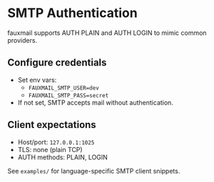 # SMTP Authentication

fauxmail supports AUTH PLAIN and AUTH LOGIN to mimic common providers.

## Configure credentials

- Set env vars:
  - `FAUXMAIL_SMTP_USER=dev`
  - `FAUXMAIL_SMTP_PASS=secret`
- If not set, SMTP accepts mail without authentication.

## Client expectations

- Host/port: `127.0.0.1:1025`
- TLS: none (plain TCP)
- AUTH methods: PLAIN, LOGIN

See `examples/` for language-specific SMTP client snippets.

